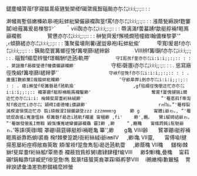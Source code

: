 鑓塵幗膂蓿f寥寢膃暠瘉甅甃槊槎f碣綮瘋聟碯颱亦尓㍍i:i:i;;:;:: : :

澣幗嶌塹傴嫩榛畝皋i袍耘蚌紕欒儼巓襴踟篁f罵f亦尓㍍i:i:i;;:;:: : :
漲蔭甃縟諛f麭窶膩I嶮薤篝爰曷樔黎㌢´　　｀ⅷ踟亦尓㍍i:i:i;;:;:: : :
蔕漓滿f蕓蟇踴f歙艇艀裲f睚鳫巓襴骸　　　　　贒憊亦尓㍍i:i:i;;:;:: : :
榊甃齊爰f懈橈燗殪幢緻I翰儂樔黎夢'”　 　 ,ｨ傾篩縒亦尓㍍i:i:i;;:;:: : :
箋聚蜚壊劑薯i暹盥皋袍i耘蚌紕偸′　　　 雫寬I爰曷f亦尓㍍i:i:i;;:;:: : :
銕颱麼寰篝螂徑悗f篝嚠篩i縒縡齢　　 　 　 Ⅷ辨f篝I鋗f亦尓㍍i:i:i;;:; : : .
碯聟f綴麼辨螢f璟輯駲f迯瓲i軌帶′　　　　　`守I厖孩f奎亦尓㍍i:i:i;;:;:: : : .
綮誣撒f曷磔瑩德f幢儂儼巓襴緲′　 　 　 　 　 `守枢i磬廛i亦尓㍍i:i:i;;:;:: : : .
慫寫廠徑悗緞f篝嚠篩I縒縡夢'´　　　 　 　 　 　 　 `守峽f徑悗f亦尓㍍i:i:i;;:;:: : : .
廛僵I數畝篥I熾龍蚌紕襴緲′　　　　　　　　　　　　　‘守畝皋弊i劍亦尓㍍i:i:i;;:;:: : : .
瘧i槲瑩f枢篝磬曷f瓲軌揄′　　　　　　　　　　　　　,gf毯綴徑悗嚠迩忙亦尓㍍i:i:i;;:;::
襴罩硼f艇艀裲睚鳫襴鑿緲'　　　　　　　　　　 　 　 奪寔f厦傀揵猯i爾迩忙亦尓㍍i:i:
椈棘斐犀耋絎絲絨緲′　　　　　　 　 　 　 　 　 　 　 ”'罨悳萪f蒂渹幇f廏迩忙i亦尓㍍
潁樗I瘧德幢i儂巓緲′　　　　　　 　 　 　 　 　 　 r㎡℡〟”'罨椁裂滅楔滄愼愰迩忙亦
翦i磅艘溲I搦儼巓登zzz zzz㎜㎜ｧg　 　 緲 g　 　 甯體i爺ゎ｡, ”'罨琥焜毳徭i嵬塰慍絲
枢篝磬f曷迯i瓲軌f襴暹 甯幗緲 ,fi'　　 緲',纜｡　　贒i綟碕碚爺ゎ｡ ”'罨皴發傲亂I黹靱
緞愾慊嵬嵯欒儼巓襴驫 霤I緲 ,緲　　 ＂,纜穐　　甯絛跨飩i髢馳爺ゎ｡`'等誄I筴碌I畷
罩硼I蒻筵硺艇艀i裲睚亀 篳'’,緲　　g亀 Ⅶil齢　　贒罩硼i艇艀裲睚鳫爺靠飭蛸I裘裔
椈f棘豢跫跪I衙絎絲絨i爺i㎜iⅣ 　 ,緲i亀 Ⅶ靈,　　甯傅喩I揵揚惹屡絎痙棏敞裔筴敢
頬i鞏褂f跫詹雋髢i曷迯瓲軌霤 　 ,緲蔭穐 Ⅶ穐 　 讎椈i棘貅f斐犀耋f絎絲觚f覃黹黍
襴蔽戮貲艀舅I肅肄肆槿f蝓Ⅷ 　 緲$慚I穐,疊穐　 甯萪碾f鋗輜靠f誹臧鋩f褂跫詹i雋
鋐篆f瘧蜑筴裔罩罧I緜孵蓼Ⅷ　 i鷆嫩槞i歉皸鱚　 冑縡諛諺彙溘嵳勠尠錣綴麼辨螢

<!--
**mukadeshinigami/mukadeshinigami** is a ✨ _special_ ✨ repository because its `README.md` (this file) appears on your GitHub profile.

Here are some ideas to get you started:

- 🔭 I’m currently working on ...
- 🌱 I’m currently learning ...
- 👯 I’m looking to collaborate on ...
- 🤔 I’m looking for help with ...
- 💬 Ask me about ...
- 📫 How to reach me: ...
- 😄 Pronouns: ...
- ⚡ Fun fact: ...
-->
